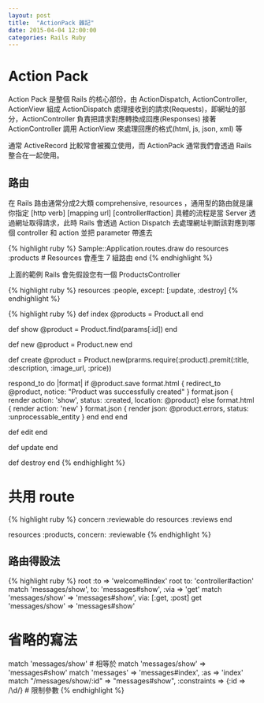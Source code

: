 ```yaml
---
layout: post
title:  "ActionPack 雜記"
date: 2015-04-04 12:00:00
categories: Rails Ruby
---
```


# Action Pack
Action Pack 是整個 Rails 的核心部份，由 ActionDispatch, ActionController, ActionView 組成
ActionDispatch 處理接收到的請求(Requests)，即網址的部分，ActionController 負責把請求對應轉換成回應(Responses)
接著 ActionController 調用 ActionView 來處理回應的格式(html, js, json, xml) 等


通常 ActiveRecord 比較常會被獨立使用，而 ActionPack 通常我們會透過 Rails 整合在一起使用。

## 路由
在 Rails 路由通常分成2大類 comprehensive, resources ，通用型的路由就是讓你指定 [http verb] [mapping url] [controller#action]
具體的流程是當 Server 透過網址取得請求，此時 Rails 會透過 Action Dispatch 去處理網址判斷該對應到哪個 controller 和 action 並把 parameter 帶進去




{% highlight ruby %}
Sample::Application.routes.draw do
  resources :products # Resources 會產生 7 組路由
end
{% endhighlight %}

上面的範例 Rails 會先假設您有一個 ProductsController

{% highlight ruby %}
resources :people, except: [:update, :destroy]
{% endhighlight %}


{% highlight ruby %}
def index
  @products = Product.all
end

def show
  @product = Product.find(params[:id])
end

def new
  @product = Product.new
end

def create
  @product = Product.new(prarms.require(:product).premit(:title, :description, :image_url, :price))

  respond_to do |format|
    if @product.save
      format.html { redirect_to @product, notice: "Product was successfully created" }
      format.json { render action: 'show', status: :created, location: @product}
    else
      format.html { render action: 'new' }
      format.json { render json: @product.errors, status: :unprocessable_entity }
    end
  end
end

def edit
end

def update
end

def destroy
end
{% endhighlight %}

# 共用 route

{% highlight ruby %}
concern :reviewable do
  resources :reviews
end

resources :products, concern: :reviewable
{% endhighlight %}


## 路由得設法

{% highlight ruby %}
root :to => 'welcome#index'
root to: 'controller#action'
match 'messages/show', to: 'messages#show', :via => 'get'
match 'messages/show' => 'messages#show', via: [:get, :post]
get 'messages/show' => 'messages#show'
# 省略的寫法
match 'messages/show' # 相等於 match 'messages/show'  => 'messages#show'
match 'messages' => 'messages#index', :as => 'index'
match "/messages/show/:id" => "messages#show", :constraints => {:id => /\d/} # 限制參數
{% endhighlight %}